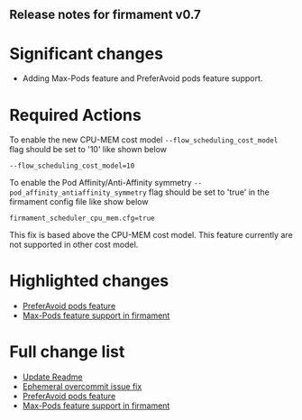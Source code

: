 ## Release notes for firmament v0.7

# Significant changes

* Adding Max-Pods feature and PreferAvoid pods feature support.

# Required Actions

To enable the new CPU-MEM cost model ```--flow_scheduling_cost_model```
flag should be set to '10'
like shown below

```--flow_scheduling_cost_model=10```

To enable the Pod Affinity/Anti-Affinity symmetry ```--pod_affinity_antiaffinity_symmetry```
flag should be set to 'true' in the firmament config file 
like show below 

```firmament_scheduler_cpu_mem.cfg=true```

This fix is based above the CPU-MEM cost model.
This feature currently are not supported in other cost model.

# Highlighted changes

* [PreferAvoid pods feature](https://github.com/Huawei-PaaS/firmament/pull/26)
* [Max-Pods feature support in firmament](https://github.com/Huawei-PaaS/firmament/pull/27)


# Full change list

* [Update Readme](https://github.com/Huawei-PaaS/firmament/pull/21)
* [Ephemeral overcommit issue fix](https://github.com/Huawei-PaaS/firmament/pull/25)
* [PreferAvoid pods feature](https://github.com/Huawei-PaaS/firmament/pull/26)
* [Max-Pods feature support in firmament](https://github.com/Huawei-PaaS/firmament/pull/27)

